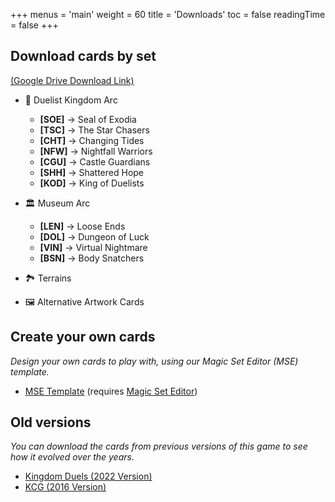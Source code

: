 +++
menus = 'main'
weight = 60
title = 'Downloads'
toc = false
readingTime = false
+++

## Download cards by set

[(Google Drive Download Link)](https://drive.google.com/drive/folders/1DjpOGiYT_VjMQnTEr3nBwLHyYe8wF4A8)

- 🏰 Duelist Kingdom Arc
    - **[SOE]** → Seal of Exodia
    - **[TSC]** → The Star Chasers
    - **[CHT]** → Changing Tides
    - **[NFW]** → Nightfall Warriors
    - **[CGU]** → Castle Guardians
    - **[SHH]** → Shattered Hope
    - **[KOD]** → King of Duelists

- 🏛️ Museum Arc
    - **[LEN]** → Loose Ends
    - **[DOL]** → Dungeon of Luck
    - **[VIN]** → Virtual Nightmare
    - **[BSN]** → Body Snatchers

- 🏞️ Terrains

- 🖼️ Alternative Artwork Cards

## Create your own cards

*Design your own cards to play with, using our Magic Set Editor (MSE) template.*

- [MSE Template](https://drive.google.com/file/d/1RcNRZfQf2CNvd3HtmutTU2t16lQxkLBx/view?usp=drive_link) (requires [Magic Set Editor](https://magicseteditor.boards.net/))

## Old versions

*You can download the cards from previous versions of this game to see how it evolved over the years.*

- [Kingdom Duels (2022 Version)](https://drive.google.com/drive/folders/1-ZT--E50W_yzyyNtEywZUje33fIS_zoM)
- [KCG (2016 Version)](https://drive.google.com/drive/folders/1CYapJYlAR-obHRjBixno5oEMXigOTMF7)
